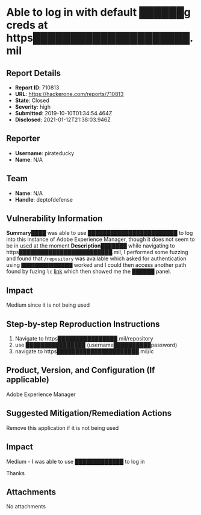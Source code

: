 # Able to log in with default ██████g creds at  https█████████████████████.mil 

## Report Details
- **Report ID**: 710813
- **URL**: https://hackerone.com/reports/710813
- **State**: Closed
- **Severity**: high
- **Submitted**: 2019-10-10T01:34:54.464Z
- **Disclosed**: 2021-01-12T21:38:03.946Z

## Reporter
- **Username**: pirateducky
- **Name**: N/A

## Team
- **Name**: N/A
- **Handle**: deptofdefense

## Vulnerability Information
**Summary████**
was able to use ████████████████████████ to log into this instance of Adobe Experience Manager, though it does not seem to be in used at the moment 
**Description███████**
while navigating to https█████████████████████████.mil, I performed some fuzzing and found that `/repository` was available which asked for authentication using `███████████████████` worked and I could then access another path found by fuzing `lc` [link](https█████████████.mil/lc) which then showed me the ██████ panel. 

## Impact
Medium since it is not being used
## Step-by-step Reproduction Instructions

1. Navigate to  https████████████████.mil/repository 
2. use ████████████████ (username██████████password)
3. navigate to  https██████████████████████.mil/lc 

## Product, Version, and Configuration (If applicable)

Adobe Experience Manager

## Suggested Mitigation/Remediation Actions

Remove this application if it is not being used

## Impact

Medium - I was able to use █████████████ to log in 

Thanks

## Attachments
No attachments
